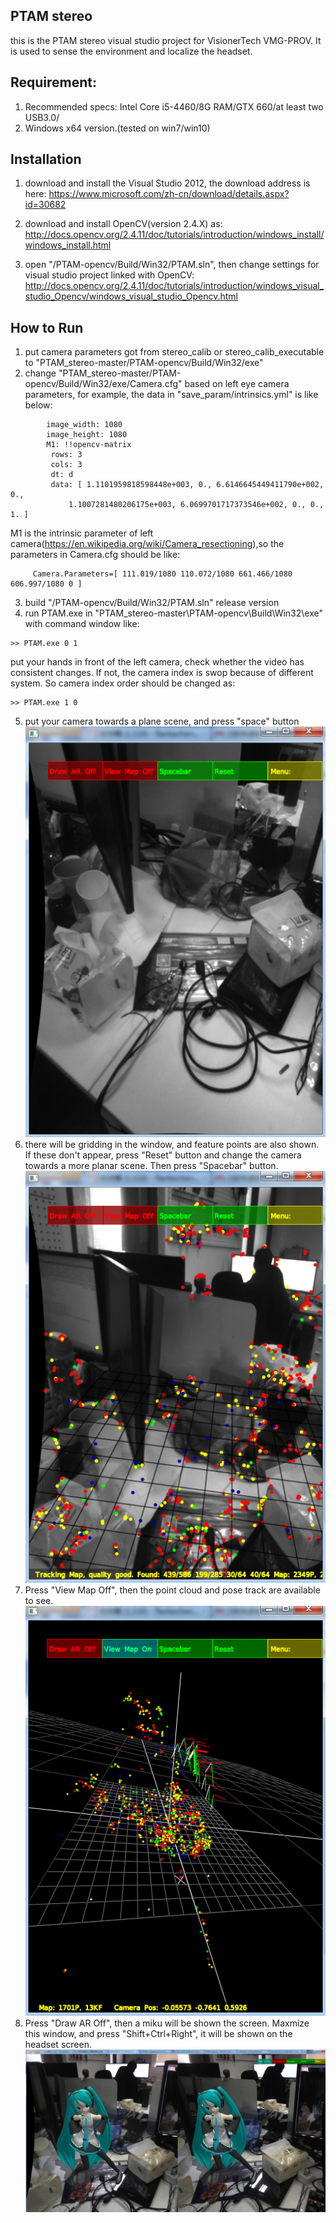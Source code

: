 
## PTAM stereo

this is the PTAM stereo visual studio project for VisionerTech VMG-PROV. It is used to sense the environment and localize the headset.


## Requirement:

1.  Recommended specs: Intel Core i5-4460/8G RAM/GTX 660/at least two USB3.0/
2.  Windows x64 version.(tested on win7/win10)

## Installation

1.  download and install the  Visual Studio 2012, the download address is here: https://www.microsoft.com/zh-cn/download/details.aspx?id=30682

2.  download and install OpenCV(version 2.4.X) as:
http://docs.opencv.org/2.4.11/doc/tutorials/introduction/windows_install/windows_install.html

3.  open "/PTAM-opencv/Build/Win32/PTAM.sln", then change settings for visual studio project linked with OpenCV:
http://docs.opencv.org/2.4.11/doc/tutorials/introduction/windows_visual_studio_Opencv/windows_visual_studio_Opencv.html

## How to Run

1.  put camera parameters got from stereo_calib or stereo_calib_executable to "PTAM_stereo-master/PTAM-opencv/Build/Win32/exe"
2.  change "PTAM_stereo-master/PTAM-opencv/Build/Win32/exe/Camera.cfg" based on left eye camera parameters, for example, the data in "save_param/intrinsics.yml" is like below:
```
        image_width: 1080
        image_height: 1080
        M1: !!opencv-matrix
         rows: 3
         cols: 3
         dt: d
         data: [ 1.1101959818598448e+003, 0., 6.6146645449411790e+002, 0.,
             1.1007281480206175e+003, 6.0699701717373546e+002, 0., 0., 1. ]
```
 M1 is the intrinsic parameter of left camera(https://en.wikipedia.org/wiki/Camera_resectioning),so the parameters in Camera.cfg should be like:
```
     Camera.Parameters=[ 111.019/1080 110.072/1080 661.466/1080 606.997/1080 0 ]
```
3.  build "/PTAM-opencv/Build/Win32/PTAM.sln" release version
4.  run PTAM.exe in "PTAM_stereo-master\PTAM-opencv\Build\Win32\exe" with command window like:
```
>> PTAM.exe 0 1
```
put your hands in front of the left camera, check whether the video has consistent changes. If not, the camera index is swop because of different system. So camera index order should be changed as:
```
>> PTAM.exe 1 0
```
5.  put your camera towards a plane scene, and press "space" button
![alt text](https://github.com/VisionerTech/PTAM_stereo/blob/master/readme_images/space.png "space")
6. there will be gridding in the window, and feature points are also shown. If these don't appear, press "Reset" button and change the camera towards a more planar scene. Then press "Spacebar" button.
![alt text](https://github.com/VisionerTech/PTAM_stereo/blob/master/readme_images/space2.png "space2")
7. Press "View Map Off", then the point cloud and pose track are available to see.
![alt text](https://github.com/VisionerTech/PTAM_stereo/blob/master/readme_images/map.png "map")
8.  Press "Draw AR Off", then a miku will be shown the screen. Maxmize this window, and press "Shift+Ctrl+Right", it will be shown on the headset screen.
![alt text](https://github.com/VisionerTech/PTAM_stereo/blob/master/readme_images/miku.jpg "miku")

